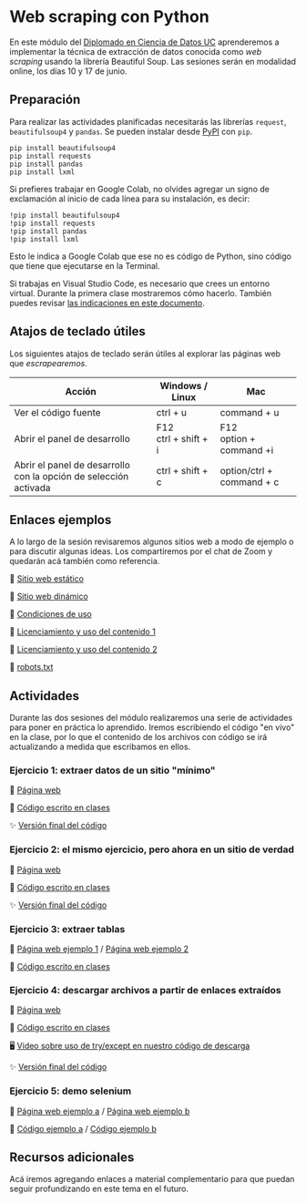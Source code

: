 # Web scraping con Python

En este módulo del [Diplomado en Ciencia de Datos UC](https://datascience.uc.cl/) aprenderemos a implementar la técnica de extracción de datos conocida como _web scraping_ usando la librería Beautiful Soup. Las sesiones serán en modalidad online, los días 10 y 17 de junio. 

## Preparación

Para realizar las actividades planificadas necesitarás las librerías `request`, `beautifulsoup4` y `pandas`. Se pueden instalar desde [PyPI](https://pypi.org/) con `pip`. 

```
pip install beautifulsoup4
pip install requests
pip install pandas
pip install lxml
```

Si prefieres trabajar en Google Colab, no olvides agregar un signo de exclamación al inicio de cada línea para su instalación, es decir:

```
!pip install beautifulsoup4
!pip install requests
!pip install pandas
!pip install lxml
```
Esto le indica a Google Colab que ese no es código de Python, sino código que tiene que ejecutarse en la Terminal.

Si trabajas en Visual Studio Code, es necesario que crees un entorno virtual. Durante la primera clase mostraremos cómo hacerlo. También puedes revisar [las indicaciones en este documento](https://github.com/rivaquiroga/taller-web-scraping-python-2023/blob/main/crear-entorno-virtual.md).


## Atajos de teclado útiles

Los siguientes atajos de teclado serán útiles al explorar las páginas web que _escrapearemos_.

| Acción | Windows / Linux | Mac |
|---|---|---|
| Ver el código fuente | ctrl +  u | command + u|
| Abrir el panel de desarrollo | F12<br/>ctrl + shift + i | F12<br/>option + command +i |
| Abrir el panel de desarrollo con la opción de selección activada | ctrl + shift + c | option/ctrl + command + c |


## Enlaces ejemplos

A lo largo de la sesión revisaremos algunos sitios web a modo de ejemplo o para discutir algunas ideas. Los compartiremos por el chat de Zoom y quedarán acá también como referencia.

:link: [Sitio web estático](https://datascience.uc.cl/que-es-ciencia-de-datos)

:link: [Sitio web dinámico](https://www.camara.cl/transparencia/asesoriasexternasgral.aspx)

:link: [Condiciones de uso](https://www.amazon.com/-/es/gp/help/customer/display.html?nodeId=508088&ref_=footer_cou) 

:link: [Licenciamiento y uso del contenido 1](http://programminghistorian.org/es/)

:link: [Licenciamiento y uso del contenido 2](https://prensa.presidencia.cl/)

:link: [robots.txt](https://www.memoriachilena.gob.cl/robots.txt)

## Actividades

Durante las dos sesiones del módulo realizaremos una serie de actividades para poner en práctica lo aprendido. Iremos escribiendo el código "en vivo" en la clase, por lo que el contenido de los archivos con código se irá actualizando a medida que escribamos en ellos. 

### Ejercicio 1: extraer datos de un sitio "mínimo"

:link: [Página web](https://rivaquiroga.github.io/taller-web-scraping-python-2023/ejercicio-1.html)

:page_facing_up: [Código escrito en clases](https://www.dropbox.com/s/uhxmzj8uuamq9xz/ejercicio-1.py?dl=0)

:sparkles: [Versión final del código](https://github.com/rivaquiroga/taller-web-scraping-python-2023/blob/main/ejercicio-1-final.py)

### Ejercicio 2: el mismo ejercicio, pero ahora en un sitio de verdad

:link: [Página web](http://programminghistorian.org/es/lecciones/)

:page_facing_up: [Código escrito en clases](https://www.dropbox.com/s/xuy2l9cs6j9rnq6/ejercicio-2.py?dl=0)

:sparkles: [Versión final del código](https://github.com/rivaquiroga/taller-web-scraping-python-2023/blob/main/ejercicio-2-final.py)

### Ejercicio 3: extraer tablas

:link: [Página web ejemplo 1](https://www.worldometers.info/world-population/population-by-country/) / [Página web ejemplo 2](https://es.wikipedia.org/wiki/Anexo:%C3%81lbumes_musicales_m%C3%A1s_vendidos)

:page_facing_up: [Código escrito en clases](https://www.dropbox.com/s/i48a6dxqiafk7dg/ejercicio-3.py?dl=0)

### Ejercicio 4: descargar archivos a partir de enlaces extraídos

:link: [Página web](https://www.memoriachilena.gob.cl/602/w3-article-644324.html#documentos)

:page_facing_up: [Código escrito en clases](https://www.dropbox.com/s/hf9tg7acq53gp41/ejercicio-4.py?dl=0)

:desktop_computer: [Video sobre uso de try/except en nuestro código de descarga](https://vimeo.com/837228532/5b37603e4d)

:sparkles: [Versión final del código](https://github.com/rivaquiroga/taller-web-scraping-python-2023/blob/main/ejercicio-4-final.py)

### Ejercicio 5: demo selenium

:link: [Página web ejemplo a](https://www.camara.cl/transparencia/oficinasparlamentarias.aspx) / [Página web ejemplo b](https://www.memoriachilena.gob.cl)

:page_facing_up: [Código ejemplo a](https://github.com/rivaquiroga/taller-web-scraping-python-2023/blob/main/ejercicio-5a-selenium.py) / [Código ejemplo b](https://github.com/rivaquiroga/taller-web-scraping-python-2023/blob/main/ejercicio-5b-selenium.py)

## Recursos adicionales

Acá iremos agregando enlaces a material complementario para que puedan seguir profundizando en este tema en el futuro.


